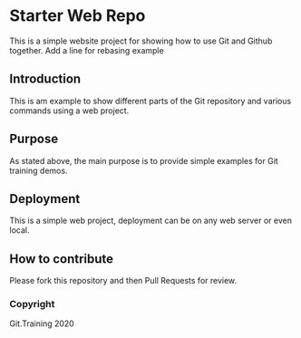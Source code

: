# Starter Web Repo

This is a simple website project for 
showing how to use Git and Github together.
Add a line for rebasing example

## Introduction

This is am example to show different parts
of the Git repository and various commands
using a web project.

## Purpose

As stated above, the main purpose is to 
provide simple examples for Git training
demos.

## Deployment


This is a simple web project, deployment
can be on any web server or even local.


## How to contribute

Please fork this repository and then Pull Requests for review.

### Copyright 
Git.Training 2020